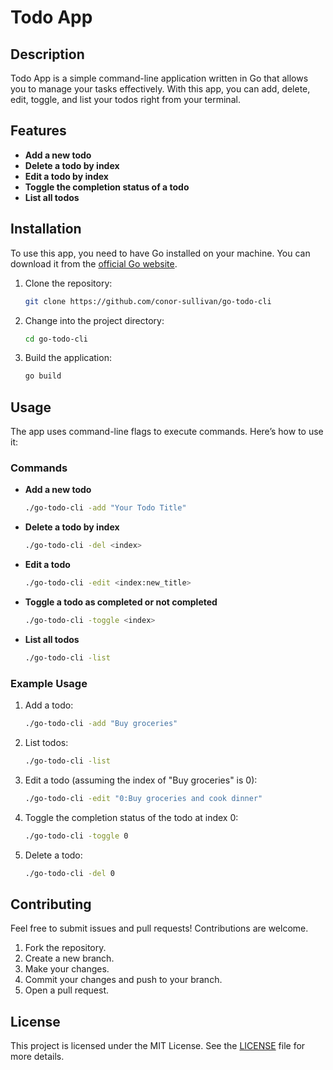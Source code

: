 # Todo App

## Description

Todo App is a simple command-line application written in Go that allows you to manage your tasks effectively. With this app, you can add, delete, edit, toggle, and list your todos right from your terminal.

## Features

- **Add a new todo**
- **Delete a todo by index**
- **Edit a todo by index**
- **Toggle the completion status of a todo**
- **List all todos**

## Installation

To use this app, you need to have Go installed on your machine. You can download it from the [official Go website](https://golang.org/dl/).

1. Clone the repository:

   ```bash
   git clone https://github.com/conor-sullivan/go-todo-cli
   ```

2. Change into the project directory:

   ```bash
   cd go-todo-cli
   ```

3. Build the application:

   ```bash
   go build
   ```

## Usage

The app uses command-line flags to execute commands. Here’s how to use it:

### Commands

- **Add a new todo**

  ```bash
  ./go-todo-cli -add "Your Todo Title"
  ```

- **Delete a todo by index**

  ```bash
  ./go-todo-cli -del <index>
  ```

- **Edit a todo**

  ```bash
  ./go-todo-cli -edit <index:new_title>
  ```

- **Toggle a todo as completed or not completed**

  ```bash
  ./go-todo-cli -toggle <index>
  ```

- **List all todos**

  ```bash
  ./go-todo-cli -list
  ```

### Example Usage

1. Add a todo:

   ```bash
   ./go-todo-cli -add "Buy groceries"
   ```

2. List todos:

   ```bash
   ./go-todo-cli -list
   ```

3. Edit a todo (assuming the index of "Buy groceries" is 0):

   ```bash
   ./go-todo-cli -edit "0:Buy groceries and cook dinner"
   ```

4. Toggle the completion status of the todo at index 0:

   ```bash
   ./go-todo-cli -toggle 0
   ```

5. Delete a todo:

   ```bash
   ./go-todo-cli -del 0
   ```

## Contributing

Feel free to submit issues and pull requests! Contributions are welcome. 

1. Fork the repository.
2. Create a new branch.
3. Make your changes.
4. Commit your changes and push to your branch.
5. Open a pull request.

## License

This project is licensed under the MIT License. See the [LICENSE](LICENSE) file for more details.

